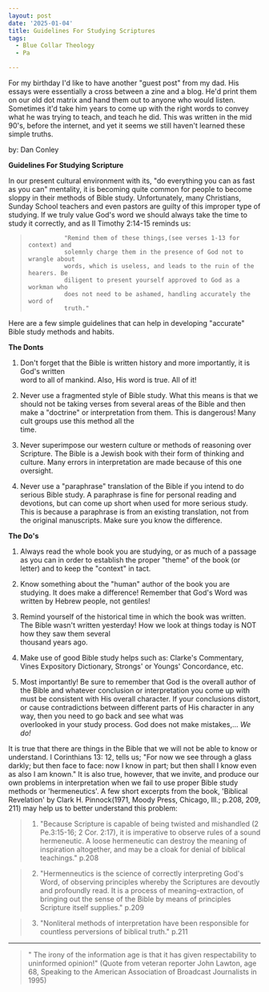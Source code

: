 ```yaml
---
layout: post
date: '2025-01-04'
title: Guidelines For Studying Scriptures
tags:
  - Blue Collar Theology
  - Pa

---
```


For my birthday I'd like to have another "guest post" from my dad. His essays were essentially a cross between a zine and a blog. He'd print them on our old dot matrix and hand them 
out to anyone who would listen. Sometimes it'd take him years to come up with the right words to convey what he was trying to teach, and teach he did. This was written in the mid 90's,
before the internet, and yet it seems we still haven't learned these simple truths. 

by: Dan Conley

**Guidelines For Studying Scripture**

In our present cultural environment with its, "do everything you can as fast as you can" mentality, it is becoming quite common for people to become sloppy 
in their methods of Bible study. Unfortunately, many Christians, Sunday School teachers and even pastors are guilty of this improper type of studying. 
If we truly value God's word we should always take the time to study it correctly, and as II Timothy 2:14-15 reminds us:
               
>               "Remind them of these things,(see verses 1-13 for context) and 
>               solemnly charge them in the presence of God not to wrangle about
>               words, which is useless, and leads to the ruin of the hearers. Be
>               diligent to present yourself approved to God as a workman who
>               does not need to be ashamed, handling accurately the word of
>               truth."

Here are a few simple guidelines that can help in developing "accurate" Bible study methods and habits.

**The Donts**

1. Don't forget that the Bible is written history and more importantly, it is God's written  
word to all of mankind. Also, His word is true. All of it!

2. Never use a fragmented style of Bible study. What this means is that we should not 
be taking verses from several areas of the Bible and then make a "doctrine" or 
interpretation from them. This is dangerous! Many cult groups use this method all the  
time. 

3. Never superimpose our western culture or methods of reasoning over Scripture.
The Bible is a Jewish book with their form of thinking and culture. Many errors in 
interpretation are made because of this one oversight.

4. Never use a "paraphrase" translation of the Bible if you intend to do serious Bible 
study. A paraphrase is fine for personal reading and devotions, but can come up short 
when used for more serious study. This is because a paraphrase is from an existing 
translation, not from the original manuscripts. Make sure you know the difference.


**The Do's**

1. Always read the whole book you are studying, or as much of a passage as you can in 
order to establish the proper "theme" of the book (or letter) and to keep the "context" 
in tact.

2. Know something about the "human" author of the book you are studying. It does make 
a difference! Remember that God's Word was written by Hebrew people, not gentiles!

3. Remind yourself of the historical time in which the book was written. The Bible wasn't
written yesterday! How we look at things today is NOT  how they saw them several   
thousand years ago.

4. Make use of good Bible study helps such as: Clarke's Commentary, Vines Expository
Dictionary, Strongs' or Youngs' Concordance, etc.

6. Most importantly! Be sure to remember that God is the overall author of the Bible and 
whatever conclusion or interpretation you come up with must be consistent with 
His overall character. If your conclusions distort, or cause contradictions between 
different parts of His character in any way, then you need to go back and see what was  
overlooked in your study process. God does not make mistakes,... *We do!*

It is true that there are things in the Bible that we will not be able to know or understand. I Corinthians 13: 12, tells us; 
"For now we see through a glass darkly; but then face to face: now I know in part; but then shall I know even as also I am known." 
It is also true, however, that we invite, and produce our own problems in interpretation when we fail to use proper Bible study methods 
or 'hermeneutics'. A few short excerpts from the book, 'Biblical Revelation' by Clark H. Pinnock(1971, Moody Press, Chicago, 
Ill.; p.208, 209, 211) may help us to better understand this problem:

> 1) "Because Scripture is capable of being twisted and mishandled (2 Pe.3:15-16; 2 Cor. 2:17), it is imperative to 
> observe rules of a sound hermeneutic. A loose hermeneutic can destroy the meaning of inspiration altogether, and may be a 
> cloak for denial of biblical teachings." p.208

> 2) "Hermenneutics is the science of correctly interpreting God's Word, of 
> observing principles whereby the Scriptures are devoutly and profoundly read. It is a process of meaning-extraction, of 
> bringing out the sense of the Bible by means of principles Scripture itself supplies." p.209

> 3) "Nonliteral methods of interpretation have been responsible for countless perversions of biblical truth." p.211

---

> " The irony of the information age
> is that it has given respectability
> to uninformed opinion!"
> (Quote from veteran reporter John Lawton, age 68,
> Speaking to the American Association of
> Broadcast Journalists in 1995)
